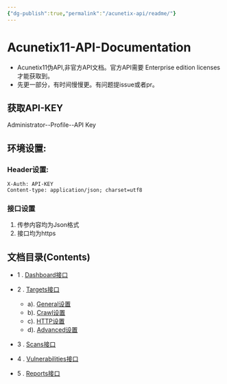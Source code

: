 ```yaml
---
{"dg-publish":true,"permalink":"/acunetix-api/readme/"}
---
```


# Acunetix11-API-Documentation

* Acunetix11伪API,非官方API文档。官方API需要 Enterprise edition licenses才能获取到。
* 先更一部分，有时间慢慢更。有问题提issue或者pr。

## 获取API-KEY
Administrator--Profile--API Key

## 环境设置:

### Header设置:

```
X-Auth: API-KEY
Content-type: application/json; charset=utf8
```

### 接口设置
1. 传参内容均为Json格式
2. 接口均为https

## 文档目录(Contents)

* 1 . [Dashboard接口](Dashboard.md)
* 2 . [Targets接口](Acunetix-API/Document/Targets/main.md)
    
    * a). [General设置](scan.md)
    * b). [Crawl设置](scan.md)
    * c). [HTTP设置](scan.md)
    * d). [Advanced设置](scan.md)
* 3 . [Scans接口](Acunetix-API/Document/Scans/main.md)
* 4 . [Vulnerabilities接口](Acunetix-API/Document/Vulnerabilities/main.md)
* 5 . [Reports接口](Acunetix-API/Document/Reports/main.md)
     

